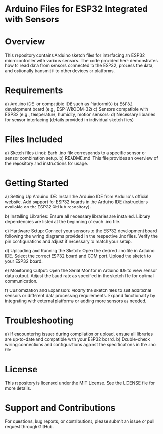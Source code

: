# Arduino Files for ESP32 Integrated with Sensors
# Overview
This repository contains Arduino sketch files for interfacing an ESP32 microcontroller with various sensors. The code provided here demonstrates how to read data from sensors connected to the ESP32, process the data, and optionally transmit it to other devices or platforms.

# Requirements

  a) Arduino IDE (or compatible IDE such as PlatformIO)
  b) ESP32 development board (e.g., ESP-WROOM-32)
  c) Sensors compatible with ESP32 (e.g., temperature, humidity, motion sensors)
  d) Necessary libraries for sensor interfacing (details provided in individual sketch files)

# Files Included
  
  a) Sketch files (.ino): Each .ino file corresponds to a specific sensor or sensor combination setup.
  b) README.md: This file provides an overview of the repository and instructions for usage.

# Getting Started
  
  a) Setting Up Arduino IDE:
      Install the Arduino IDE from Arduino's official website.
      Add support for ESP32 boards in the Arduino IDE (instructions available on the ESP32 GitHub repository).

  b) Installing Libraries:
      Ensure all necessary libraries are installed. Library dependencies are listed at the beginning of each .ino file.

  c) Hardware Setup:
      Connect your sensors to the ESP32 development board following the wiring diagrams provided in the respective .ino files.
      Verify the pin configurations and adjust if necessary to match your setup.

  d) Uploading and Running the Sketch:
      Open the desired .ino file in Arduino IDE.
      Select the correct ESP32 board and COM port.
      Upload the sketch to your ESP32 board.

  e) Monitoring Output:
      Open the Serial Monitor in Arduino IDE to view sensor data output.
      Adjust the baud rate as specified in the sketch file for optimal communication.

  f) Customization and Expansion:
      Modify the sketch files to suit additional sensors or different data processing requirements.
      Expand functionality by integrating with external platforms or adding more sensors as needed.

# Troubleshooting

  a) If encountering issues during compilation or upload, ensure all libraries are up-to-date and compatible with your ESP32 board.
  b) Double-check wiring connections and configurations against the specifications in the .ino file.

# License

This repository is licensed under the MIT License. See the LICENSE file for more details.

# Support and Contributions 

For questions, bug reports, or contributions, please submit an issue or pull request through GitHub.
